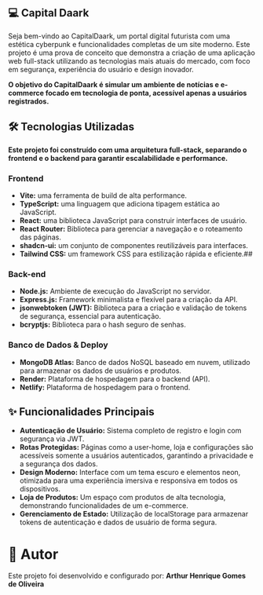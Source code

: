 ## 💻 Capital Daark

Seja bem-vindo ao CapitalDaark, um portal digital futurista com uma estética cyberpunk e funcionalidades completas de um site moderno. Este projeto é uma prova de conceito que demonstra a criação de uma aplicação web full-stack utilizando as tecnologias mais atuais do mercado, com foco em segurança, experiência do usuário e design inovador.

**O objetivo do CapitalDaark é simular um ambiente de notícias e e-commerce focado em tecnologia de ponta, acessível apenas a usuários registrados.**

## 🛠️ Tecnologias Utilizadas

**Este projeto foi construído com uma arquitetura full-stack, separando o frontend e o backend para garantir escalabilidade e performance.**

### Frontend
- **Vite:** uma ferramenta de build de alta performance.
- **TypeScript:** uma linguagem que adiciona tipagem estática ao JavaScript.
- **React:** uma biblioteca JavaScript para construir interfaces de usuário.
- **React Router:** Biblioteca para gerenciar a navegação e o roteamento das páginas.
- **shadcn-ui:** um conjunto de componentes reutilizáveis para interfaces.
- **Tailwind CSS:** um framework CSS para estilização rápida e eficiente.## 

### Back-end
- **Node.js:** Ambiente de execução do JavaScript no servidor.
- **Express.js:** Framework minimalista e flexível para a criação da API.
- **jsonwebtoken (JWT):** Biblioteca para a criação e validação de tokens de segurança, essencial para autenticação.
- **bcryptjs:** Biblioteca para o hash seguro de senhas.

### Banco de Dados & Deploy
- **MongoDB Atlas:** Banco de dados NoSQL baseado em nuvem, utilizado para armazenar os dados de usuários e produtos.
- **Render:** Plataforma de hospedagem para o backend (API).
- **Netlify:** Plataforma de hospedagem para o frontend.

## ✨ Funcionalidades Principais
- **Autenticação de Usuário:** Sistema completo de registro e login com segurança via JWT.
- **Rotas Protegidas:** Páginas como a user-home, loja e configurações são acessíveis somente a usuários autenticados, garantindo a privacidade e a segurança dos dados.
- **Design Moderno:** Interface com um tema escuro e elementos neon, otimizada para uma experiência imersiva e responsiva em todos os dispositivos.
- **Loja de Produtos:** Um espaço com produtos de alta tecnologia, demonstrando funcionalidades de um e-commerce.
- **Gerenciamento de Estado:** Utilização de localStorage para armazenar tokens de autenticação e dados de usuário de forma segura.

# 👤 Autor
Este projeto foi desenvolvido e configurado por: **Arthur Henrique Gomes de Oliveira**
